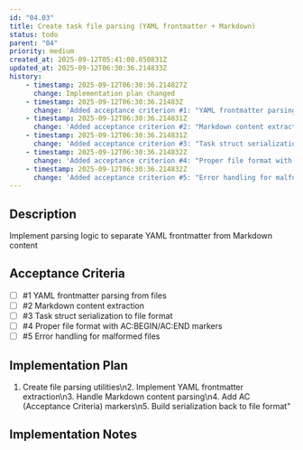 ```yaml
---
id: "04.03"
title: Create task file parsing (YAML frontmatter + Markdown)
status: todo
parent: "04"
priority: medium
created_at: 2025-09-12T05:41:08.850831Z
updated_at: 2025-09-12T06:30:36.214833Z
history:
    - timestamp: 2025-09-12T06:30:36.214827Z
      change: Implementation plan changed
    - timestamp: 2025-09-12T06:30:36.21483Z
      change: 'Added acceptance criterion #1: "YAML frontmatter parsing from files"'
    - timestamp: 2025-09-12T06:30:36.214831Z
      change: 'Added acceptance criterion #2: "Markdown content extraction"'
    - timestamp: 2025-09-12T06:30:36.214831Z
      change: 'Added acceptance criterion #3: "Task struct serialization to file format"'
    - timestamp: 2025-09-12T06:30:36.214832Z
      change: 'Added acceptance criterion #4: "Proper file format with AC:BEGIN/AC:END markers"'
    - timestamp: 2025-09-12T06:30:36.214832Z
      change: 'Added acceptance criterion #5: "Error handling for malformed files"'
---
```

## Description

Implement parsing logic to separate YAML frontmatter from Markdown content

## Acceptance Criteria
<!-- AC:BEGIN -->

- [ ] #1 YAML frontmatter parsing from files
- [ ] #2 Markdown content extraction
- [ ] #3 Task struct serialization to file format
- [ ] #4 Proper file format with AC:BEGIN/AC:END markers
- [ ] #5 Error handling for malformed files

<!-- AC:END -->

## Implementation Plan

1. Create file parsing utilities\n2. Implement YAML frontmatter extraction\n3. Handle Markdown content parsing\n4. Add AC (Acceptance Criteria) markers\n5. Build serialization back to file format"

## Implementation Notes


